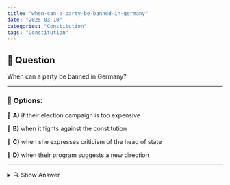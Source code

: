 ```yaml
---
title: "when-can-a-party-be-banned-in-germany"
date: "2025-03-10"
categories: "Constitution"
tags: "Constitution"
---
```


## 📌 **Question**

When can a party be banned in Germany?



---

### 📝 **Options:**

🔘 **A)** if their election campaign is too expensive

🔘 **B)** when it fights against the constitution

🔘 **C)** when she expresses criticism of the head of state

🔘 **D)** when their program suggests a new direction

---

<details>
  <summary>🔍 Show Answer</summary>

  <p>
💡  <b>Correct Answer:</b>  b
  </p>
  <p>
    📖<b>Explanation:</b>
    In Germany, the Basic Law regulates the conditions under which a political party can be banned. According to Article 21, a party can be banned if it actively endangers the free democratic basic order or wants to abolish the constitutional order. Such bans are issued by the Federal Constitutional Court and require convincing evidence of unconstitutional action. Historically, party bans have rarely been imposed, usually in connection with extremist tendencies that threaten the democratic structure of society.
  </p>
</details>
